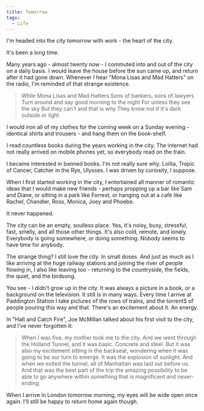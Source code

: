 ```yaml
---
title: Tomorrow
tags:
  - Life
---
```


I'm headed into the city tomorrow with work - the heart of the city.

It's been a long time.

Many years ago - almost twenty now - I commuted into and out of the city on a daily basis. I would leave the house before the sun came up, and return after it had gone down. Whenever I hear "Mona Lisas and Mad Hatters" on the radio, I'm reminded of that strange existence.

> While Mona Lisas and Mad Hatters Sons of bankers, sons of lawyers Turn around and say good morning to the night For unless they see the sky But they can't and that is why They know not if it's dark outside or light

I would iron all of my clothes for the coming week on a Sunday evening - identical shirts and trousers - and hang them on the book-shelf.

I read countless books during the years working in the city. The internet had not really arrived on mobile phones yet, so everybody read on the train.

I became interested in banned books. I'm not really sure why. Lolita, Tropic of Cancer, Catcher in the Rye, Ulysses. I was driven by curiosity, I suppose.

When I first started working in the city, I entertained all manner of romantic ideas that I would make new friends - perhaps propping up a bar like Sam and Diane, or sitting in a park like Forrest, or hanging out at a café like Rachel, Chandler, Ross, Monica, Joey and Phoebe.

It never happened.

The city can be an empty, soulless place. Yes, it's noisy, busy, stressful, fast, smelly, and all those other things. It's also cold, remote, and lonely. Everybody is going somewhere, or doing something. Nobody seems to have time for anybody.

The strange thing? I still love the city. In small doses. And just as much as I like arriving at the huge railway stations and joining the river of people flowing in, I also like leaving too - returning to the countryside, the fields, the quiet, and the birdsong.

You see - I didn't grow up in the city. It was always a picture in a book, or a background on the television. It still is in many ways. Every time I arrive at Paddington Station I take pictures of the rows of trains, and the torrentS of people pouring this way and that. There's an excitement about it. An energy.

In "Halt and Catch Fire", Joe McMillan talked about his first visit to the city, and I've never forgotten it:

> When I was five, my mother took me to the city. And we went through the Holland Tunnel, and it was basic. Concrete and steel. But it was also my excitement sitting in the backseat, wondering when it was going to be our turn to emerge. It was the explosion of sunlight. And when we exited the tunnel, all of Manhattan was laid out before us. And that was the best part of the trip the amazing possibility to be able to go anywhere within something that is magnificent and never-ending.

When I arrive in London tomorrow morning, my eyes will be wide open once again. I'll still be happy to return home again though.